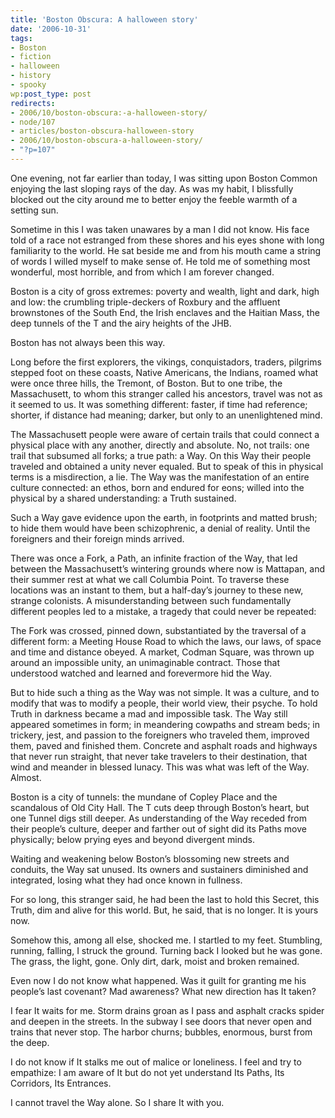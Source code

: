 ```yaml
---
title: 'Boston Obscura: A halloween story'
date: '2006-10-31'
tags:
- Boston
- fiction
- halloween
- history
- spooky
wp:post_type: post
redirects:
- 2006/10/boston-obscura:-a-halloween-story/
- node/107
- articles/boston-obscura-halloween-story
- 2006/10/boston-obscura-a-halloween-story/
- "?p=107"
---
```


One evening, not far earlier than today, I was sitting upon Boston Common enjoying the last sloping rays of the day. As was my habit, I blissfully blocked out the city around me to better enjoy the feeble warmth of a setting sun.

Sometime in this I was taken unawares by a man I did not know. His face told of a race not estranged from these shores and his eyes shone with long familiarity to the world. He sat beside me and from his mouth came a string of words I willed myself to make sense of. He told me of something most wonderful, most horrible, and from which I am forever changed.

Boston is a city of gross extremes: poverty and wealth, light and dark, high and low: the crumbling triple-deckers of Roxbury and the affluent brownstones of the South End, the Irish enclaves and the Haitian Mass, the deep tunnels of the T and the airy heights of the JHB.

Boston has not always been this way.

Long before the first explorers, the vikings, conquistadors, traders, pilgrims stepped foot on these coasts, Native Americans, the Indians, roamed what were once three hills, the Tremont, of Boston. But to one tribe, the Massachusett, to whom this stranger called his ancestors, travel was not as it seemed to us. It was something different: faster, if time had reference; shorter, if distance had meaning; darker, but only to an unenlightened mind.

The Massachusett people were aware of certain trails that could connect a physical place with any another, directly and absolute. No, not trails: one trail that subsumed all forks; a true path: a Way. On this Way their people traveled and obtained a unity never equaled. But to speak of this in physical terms is a misdirection, a lie. The Way was the manifestation of an entire culture connected: an ethos, born and endured for eons; willed into the physical by a shared understanding: a Truth sustained.

Such a Way gave evidence upon the earth, in footprints and matted brush; to hide them would have been schizophrenic, a denial of reality. Until the foreigners and their foreign minds arrived.

There was once a Fork, a Path, an infinite fraction of the Way, that led between the Massachusett’s wintering grounds where now is Mattapan, and their summer rest at what we call Columbia Point. To traverse these locations was an instant to them, but a half-day’s journey to these new, strange colonists. A misunderstanding between such fundamentally different peoples led to a mistake, a tragedy that could never be repeated:

The Fork was crossed, pinned down, substantiated by the traversal of a different form: a Meeting House Road to which the laws, our laws, of space and time and distance obeyed. A market, Codman Square, was thrown up around an impossible unity, an unimaginable contract. Those that understood watched and learned and forevermore hid the Way.

But to hide such a thing as the Way was not simple. It was a culture, and to modify that was to modify a people, their world view, their psyche. To hold Truth in darkness became a mad and impossible task. The Way still appeared sometimes in form; in meandering cowpaths and stream beds; in trickery, jest, and passion to the foreigners who traveled them, improved them, paved and finished them. Concrete and asphalt roads and highways that never run straight, that never take travelers to their destination, that wind and meander in blessed lunacy. This was what was left of the Way. Almost.

Boston is a city of tunnels: the mundane of Copley Place and the scandalous of Old City Hall. The T cuts deep through Boston’s heart, but one Tunnel digs still deeper. As understanding of the Way receded from their people’s culture, deeper and farther out of sight did its Paths move physically; below prying eyes and beyond divergent minds.

Waiting and weakening below Boston’s blossoming new streets and conduits, the Way sat unused. Its owners and sustainers diminished and integrated, losing what they had once known in fullness.

For so long, this stranger said, he had been the last to hold this Secret, this Truth, dim and alive for this world. But, he said, that is no longer. It is yours now.

Somehow this, among all else, shocked me. I startled to my feet. Stumbling, running, falling, I struck the ground. Turning back I looked but he was gone. The grass, the light, gone. Only dirt, dark, moist and broken remained.

Even now I do not know what happened. Was it guilt for granting me his people’s last covenant? Mad awareness? What new direction has It taken?

I fear It waits for me. Storm drains groan as I pass and asphalt cracks spider and deepen in the streets. In the subway I see doors that never open and trains that never stop. The harbor churns; bubbles, enormous, burst from the deep.

I do not know if It stalks me out of malice or loneliness. I feel and try to empathize: I am aware of It but do not yet understand Its Paths, Its Corridors, Its Entrances.

I cannot travel the Way alone. So I share It with you.
